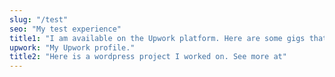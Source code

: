 ```yaml
---
slug: "/test"
seo: "My test experience"
title1: "I am available on the Upwork platform. Here are some gigs that I have completed. See more at"
upwork: "My Upwork profile."
title2: "Here is a wordpress project I worked on. See more at"
---
```

